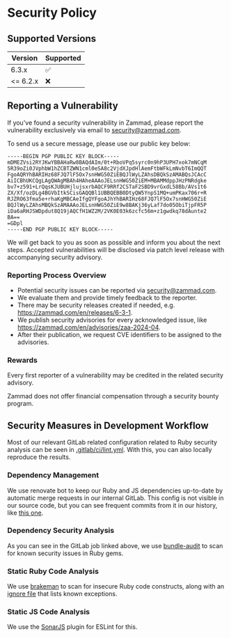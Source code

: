 # Security Policy

## Supported Versions

| Version  | Supported          |
| -------- | ------------------ |
| 6.3.x    | :white_check_mark: |
| <= 6.2.x | :x:                |

## Reporting a Vulnerability

If you've found a security vulnerability in Zammad,
please report the vulnerability exclusively via email
to [security@zammad.com](mailto:security@zammad.com).

To send us a secure message, please use our public key below:

```rsa
-----BEGIN PGP PUBLIC KEY BLOCK-----
mDMEZVsi2RYJKwYBBAHaRw8BAQdAIm/0t+RboVPq5syrc0n9hP3UPH7xok7mNCqM
5R39oZi0JVphbW1hZCBTZWN1cml0eSA8c2VjdXJpdHlAemFtbWFkLmNvbT6ImQQT
FgoAQRYhBARIHz68FJQ7lF5Ox7snHWG50ZiEBQJlWyLZAhsDBQkSzAMABQsJCAcC
AiICBhUKCQgLAgQWAgMBAh4HAheAAAoJELsnHWG50ZiEM+MBAMMdppJHzPNRdgke
bv7+z591+LrQqsKJUBUHjlujsxrbAQCF9RRf2CSTaF2SBD9vrGxdL58Bb/AVs1t6
ZX/Xf/ozDLg4BGVbItkSCisGAQQBl1UBBQEBB0DtyQW5YnpS1MQ+umPKax706r+R
RJZRO63fma5e+rhaKgMBCAeIfgQYFgoAJhYhBARIHz68FJQ7lF5Ox7snHWG50ZiE
BQJlWyLZAhsMBQkSzAMAAAoJELsnHWG50ZiE9w8BAKj36yLaf7do05ObiTjpFR5P
iDa6aRHJSWDpdut8Q19jAQCfH1WZ2M/2VK0E03k6zcfc56m+z1gwdkq78dAunte2
BA==
=GDpl
-----END PGP PUBLIC KEY BLOCK-----
```

We will get back to you as soon as possible and inform
you about the next steps. Accepted vulnerabilities will
be disclosed via patch level release with accompanying
security advisory.

### Reporting Process Overview

- Potential security issues can be reported via security@zammad.com.
- We evaluate them and provide timely feedback to the reporter.
- There may be security releases created if needed, e.g. https://zammad.com/en/releases/6-3-1.
- We publish security advisories for every acknowledged issue, like https://zammad.com/en/advisories/zaa-2024-04.
- After their publication, we request CVE identifiers to be assigned to the advisories.

### Rewards

Every first reporter of a vulnerability may be credited
in the related security advisory.

Zammad does not offer financial compensation through a
security bounty program.

## Security Measures in Development Workflow

Most of our relevant GitLab related configuration related to
Ruby security analysis can be seen in [.gitlab/ci/lint.yml](.gitlab/ci/lint.yml#L49).
With this, you can also locally reproduce the results.

### Dependency Management

We use renovate bot to keep our Ruby and JS dependencies up-to-date by automatic merge requests in our internal GitLab. This config is not visible in our source code, but you can see frequent commits from it in our history, like [this one](https://github.com/zammad/zammad/commit/a61b205e4ba41fca1ec7c85323ec6045fc3672e5).

### Dependency Security Analysis

As you can see in the GitLab job linked above, we use
[bundle-audit](https://github.com/rubysec/bundler-audit) to scan for
known security issues in Ruby gems.

### Static Ruby Code Analysis

We use [brakeman](https://brakemanscanner.org/) to scan for
insecure Ruby code constructs, along with an [ignore file](config/brakeman.ignore)
that lists known exceptions.

### Static JS Code Analysis

We use the [SonarJS](https://github.com/SonarSource/SonarJS) plugin for
ESLint for this.
